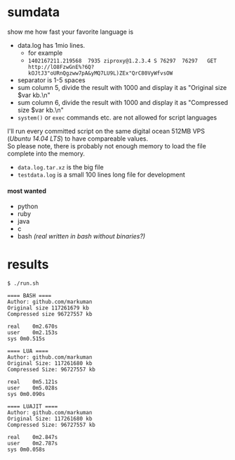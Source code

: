 sumdata
=======

show me how fast your favorite language is

* data.log has 1mio lines.  
  * for example
  * `1402167211.219568	7935 ziproxy@1.2.3.4 S 76297  76297   GET http://lO8FzwGnE%?6Q?kOJtJ3"oURnQgzww7pA&yMQ7LU9L)ZEx"QrC80VyWfvsOW`
* separator is 1-5 spaces
* sum column 5, divide the result with 1000 and display it as "Original size $var kb.\n"
* sum column 6, divide the result with 1000 and display it as "Compressed size $var kb.\n"
* `system()` or `exec` commands etc. are not allowed for script languages

I'll run every committed script on the same digital ocean 512MB VPS (_Ubuntu 14.04 LTS_) to have compareable values.  
So please note, there is probably not enough memory to load the file complete into the memory.

* `data.log.tar.xz` is the big file
* `testdata.log` is a small 100 lines long file for development

#### most wanted
* python
* ruby
* java 
* c
* bash _(real written in bash without binaries?)_

results
=======

	$ ./run.sh 
	
	==== BASH ====
	Author: github.com/markuman
	Original size 117261679 kb
	Compressed size 96727557 kb
	
	real	0m2.670s
	user	0m2.153s
	sys	0m0.515s
	
	==== LUA ====
	Author: github.com/markuman
	Original Size: 117261680 kb
	Compressed Size: 96727557 kb
	
	real	0m5.121s
	user	0m5.028s
	sys	0m0.090s
	
	==== LUAJIT ====
	Author: github.com/markuman
	Original Size: 117261680 kb
	Compressed Size: 96727557 kb
	
	real	0m2.847s
	user	0m2.787s
	sys	0m0.058s
	
